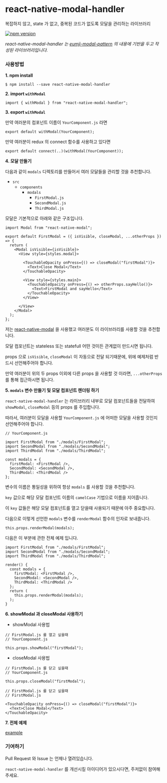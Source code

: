 # react-native-modal-handler

복잡하지 않고, state 가 없고, 중복된 코드가 없도록 모달을 관리하는 라이브러리

[![npm version](https://badge.fury.io/js/react-native-modal-handler.svg)](https://badge.fury.io/js/react-native-modal-handler)

*react-native-modal-handler 는 [eumji-modal-pattern](https://github.com/7772/eumji-modal-pattern?fbclid=IwAR1tArmWXGk5Zo4chu2O8kN729CrKMfZZvJcyJMjuR9fjVFCR2PGeHOjViI) 의 내용에 기반을 두고 작성된 라이브러리입니다.*

### 사용방법

**1. npm install**
```
$ npm install --save react-native-modal-handler
```

**2. import `withModal`**
```
import { withModal } from "react-native-modal-handler";
```

**3. export `withModal`**

만약 여러분의 컴포넌트 이름이 `YourComponent.js` 라면

```
export default withModal(YourComponent);
```

만약 여러분이 redux 의 connect 함수를 사용하고 있다면

```
export default connect(..)(withModal(YourComponent));
```

**4. 모달 만들기**

다음과 같이 `modals` 디렉토리를 만들어서 여러 모달들을 관리할 것을 추천합니다.

- `src`
  - `components`
    - `modals`
      - `FirstModal.js`
      - `SecondModal.js`
      - `ThirdModal.js`

모달은 기본적으로 아래와 같은 구조입니다.

```
import Modal from "react-native-modal";

export default FirstModal = ({ isVisible, closeModal, ...otherProps }) => {
  return (
    <Modal isVisible={isVisible}>
      <View style={styles.modal}>

        <TouchableOpacity onPress={() => closeModal("firstModal")}>
          <Text>Close Modal</Text>
        </TouchableOpacity>

        <View style={styles.main}>
          <TouchableOpacity onPress={() => otherProps.sayHello()}>
            <Text>FirstModal and sayHello</Text>
          </TouchableOpacity>
        </View>

      </View>
    </Modal>
  );
};
```

저는 [react-native-modal](https://github.com/react-native-community/react-native-modal) 을 사용했고 여러분도 이 라이브러리를 사용할 것을 추천합니다.

모달 컴포넌트는 stateless 또는 statefull 어떤 것이든 관계없이 만드시면 됩니다.

props 으로 `isVisible`, `closeModal` 이 자동으로 전달 되기때문에, 위에 예제처럼 반드시 선언해주어야 합니다.

만약 여러분이 위의 두 props 이외에 다른 props 을 사용할 것 이라면, `...otherProps` 를 통해 접근하시면 됩니다.

**5. `modals` 변수 만들기 및 모달 컴포넌트 렌더링 하기**

`react-native-modal-handler` 는 라이브러리 내부로 모달 컴포넌트들을 전달하여 `showModal`, `closeModal` 등의 props 를 주입합니다.

따라서, 여러분이 모달을 사용할 `YourComponent.js` 에 어떠한 모달을 사용할 것인지 선언해주어야 합니다.

```
// YourComponent.js

import FirstModal from "./modals/FirstModal";
import SecondModal from "./modals/SecondModal";
import ThirdModal from "./modals/ThirdModal";

const modals = {
  firstModal: <FirstModal />,
  SecondModal: <SecondModal />,
  ThirdModal: <ThirdModal />
};
```

변수의 이름은 통일성을 위하여 항상 `modals` 를 사용할 것을 추천합니다.

`key` 값으로 해당 모달 컴포넌트 이름의 `camelCase` 기법으로 이름을 지어줍니다.

이 `key` 값들은 해당 모달 컴포넌트를 열고 닫을때 사용되기 때문에 아주 중요합니다.

다음으로 이렇게 선언한 `modals` 변수를 `renderModal` 함수의 인자로 보내줍니다.

```
this.props.renderModal(modals);
```

다음은 이 부분에 관한 전체 예제 입니다.

```
import FirstModal from "./modals/FirstModal";
import SecondModal from "./modals/SecondModal";
import ThirdModal from "./modals/ThirdModal";

render() {
  const modals = {
    firstModal: <FirstModal />,
    SecondModal: <SecondModal />,
    ThirdModal: <ThirdModal />
  };
  return (
    this.props.renderModal(modals);
  );
}
```

**6. showModal 과 closeModal 사용하기**

- showModal 사용법

```
// FirstModal.js 를 열고 싶을때
// YourComponent.js

this.props.showModal("firstModal");
```

- closeModal 사용법

```
// FirstModal.js 를 닫고 싶을때
// YourComponent.js

this.props.closeModal("firstModal");
```

```
// FirstModal.js 를 닫고 싶을때
// FirstModal.js

<TouchableOpacity onPress={() => closeModal("firstModal")}>
  <Text>Close Modal</Text>
</TouchableOpacity>
```

**7. 전체 예제**

[example](https://github.com/7772/react-native-modal-handler/tree/master/example/simple-eumji-modal-pattern/src)

### 기여하기

Pull Request 와 Issue 는 언제나 열려있습니다. 

`react-native-modal-handler` 를 개선시킬 아이디어가 있으시다면, 주저없이 참여해주세요.















